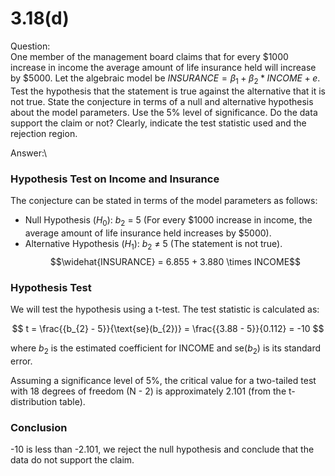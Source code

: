 # 3.18(d)

Question:\
One member of the management board claims that for every \$1000 increase in income the average amount of life insurance
held will increase by \$5000. Let the algebraic model be $INSURANCE = \beta_1 + \beta_2*INCOME + e$. Test the hypothesis
that the statement is true against the alternative that it is not true. State the conjecture in terms of a null and
alternative hypothesis about the model parameters. Use the 5% level of significance. Do the data support the claim or
not? Clearly, indicate the test statistic used and the rejection region.

Answer:\
### Hypothesis Test on Income and Insurance

The conjecture can be stated in terms of the model parameters as follows:

-   Null Hypothesis ($H_0$): ${b_{2}}$ = 5 (For every \$1000 increase in income, the average amount of life insurance
    held increases by \$5000).
-   Alternative Hypothesis ($H_1$): ${b_{2}}$ ≠ 5 (The statement is not true).
$$\widehat{INSURANCE} = 6.855 + 3.880 \times INCOME$$
### Hypothesis Test

We will test the hypothesis using a t-test. The test statistic is calculated as:

$$
 t = \frac{{b_{2} - 5}}{\text{se}(b_{2})} = \frac{{3.88 - 5}}{0.112} = -10
$$

where ${b_{2}}$ is the estimated coefficient for INCOME and $\text{se}({b_2})$ is its standard error.

Assuming a significance level of 5%, the critical value for a two-tailed test with 18 degrees of freedom (N - 2) is
approximately 2.101 (from the t-distribution table).

### Conclusion

-10 is less than -2.101, we reject the null hypothesis and conclude that the data do not support the claim.

